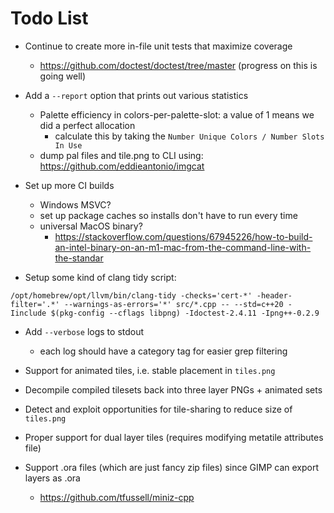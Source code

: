 # Todo List

+ Continue to create more in-file unit tests that maximize coverage
  + https://github.com/doctest/doctest/tree/master (progress on this is going well)

+ Add a `--report` option that prints out various statistics
  + Palette efficiency in colors-per-palette-slot: a value of 1 means we did a perfect allocation
    + calculate this by taking the `Number Unique Colors / Number Slots In Use`
  + dump pal files and tile.png to CLI using: https://github.com/eddieantonio/imgcat

+ Set up more CI builds
  + Windows MSVC?
  + set up package caches so installs don't have to run every time
  + universal MacOS binary?
    + https://stackoverflow.com/questions/67945226/how-to-build-an-intel-binary-on-an-m1-mac-from-the-command-line-with-the-standar

+ Setup some kind of clang tidy script:
```
/opt/homebrew/opt/llvm/bin/clang-tidy -checks='cert-*' -header-filter='.*' --warnings-as-errors='*' src/*.cpp -- --std=c++20 -Iinclude $(pkg-config --cflags libpng) -Idoctest-2.4.11 -Ipng++-0.2.9
```

+ Add `--verbose` logs to stdout
  + each log should have a category tag for easier grep filtering

+ Support for animated tiles, i.e. stable placement in `tiles.png`

+ Decompile compiled tilesets back into three layer PNGs + animated sets

+ Detect and exploit opportunities for tile-sharing to reduce size of `tiles.png`

+ Proper support for dual layer tiles (requires modifying metatile attributes file)

+ Support .ora files (which are just fancy zip files) since GIMP can export layers as .ora
  + https://github.com/tfussell/miniz-cpp
